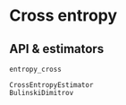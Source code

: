 # Cross entropy

## API & estimators

```@docs
entropy_cross
```

```@docs
CrossEntropyEstimator
BulinskiDimitrov
```

